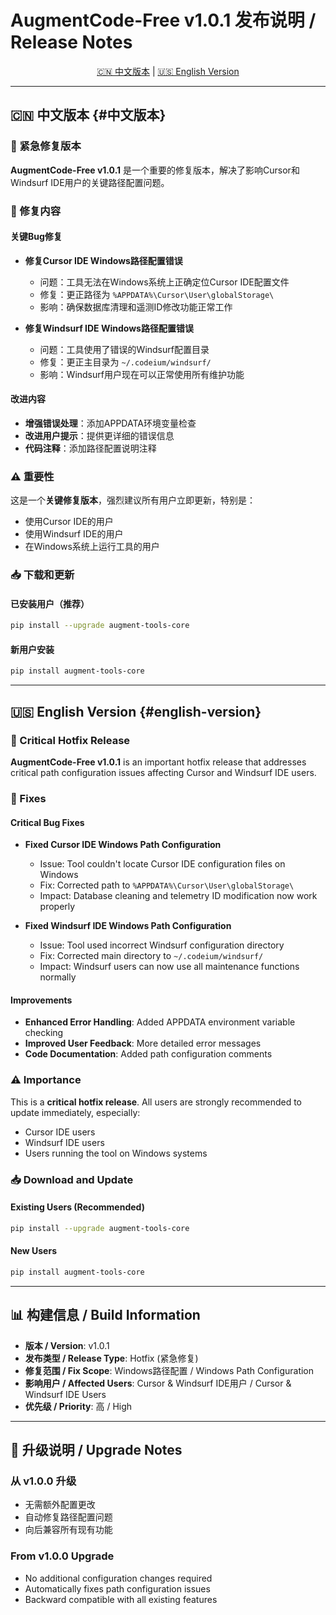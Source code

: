 # AugmentCode-Free v1.0.1 发布说明 / Release Notes

<p align="center">
  <a href="#中文版本">🇨🇳 中文版本</a> | <a href="#english-version">🇺🇸 English Version</a>
</p>

---

## 🇨🇳 中文版本 {#中文版本}

### 🐛 紧急修复版本

**AugmentCode-Free v1.0.1** 是一个重要的修复版本，解决了影响Cursor和Windsurf IDE用户的关键路径配置问题。

### 🔧 修复内容

#### 关键Bug修复
- **修复Cursor IDE Windows路径配置错误**
  - 问题：工具无法在Windows系统上正确定位Cursor IDE配置文件
  - 修复：更正路径为 `%APPDATA%\Cursor\User\globalStorage\`
  - 影响：确保数据库清理和遥测ID修改功能正常工作

- **修复Windsurf IDE Windows路径配置错误**
  - 问题：工具使用了错误的Windsurf配置目录
  - 修复：更正主目录为 `~/.codeium/windsurf/`
  - 影响：Windsurf用户现在可以正常使用所有维护功能

#### 改进内容
- **增强错误处理**：添加APPDATA环境变量检查
- **改进用户提示**：提供更详细的错误信息
- **代码注释**：添加路径配置说明注释

### ⚠️ 重要性
这是一个**关键修复版本**，强烈建议所有用户立即更新，特别是：
- 使用Cursor IDE的用户
- 使用Windsurf IDE的用户
- 在Windows系统上运行工具的用户

### 📥 下载和更新

#### 已安装用户（推荐）
```bash
pip install --upgrade augment-tools-core
```

#### 新用户安装
```bash
pip install augment-tools-core
```

---

## 🇺🇸 English Version {#english-version}

### 🐛 Critical Hotfix Release

**AugmentCode-Free v1.0.1** is an important hotfix release that addresses critical path configuration issues affecting Cursor and Windsurf IDE users.

### 🔧 Fixes

#### Critical Bug Fixes
- **Fixed Cursor IDE Windows Path Configuration**
  - Issue: Tool couldn't locate Cursor IDE configuration files on Windows
  - Fix: Corrected path to `%APPDATA%\Cursor\User\globalStorage\`
  - Impact: Database cleaning and telemetry ID modification now work properly

- **Fixed Windsurf IDE Windows Path Configuration**
  - Issue: Tool used incorrect Windsurf configuration directory
  - Fix: Corrected main directory to `~/.codeium/windsurf/`
  - Impact: Windsurf users can now use all maintenance functions normally

#### Improvements
- **Enhanced Error Handling**: Added APPDATA environment variable checking
- **Improved User Feedback**: More detailed error messages
- **Code Documentation**: Added path configuration comments

### ⚠️ Importance
This is a **critical hotfix release**. All users are strongly recommended to update immediately, especially:
- Cursor IDE users
- Windsurf IDE users  
- Users running the tool on Windows systems

### 📥 Download and Update

#### Existing Users (Recommended)
```bash
pip install --upgrade augment-tools-core
```

#### New Users
```bash
pip install augment-tools-core
```

---

## 📊 构建信息 / Build Information

- **版本 / Version**: v1.0.1
- **发布类型 / Release Type**: Hotfix (紧急修复)
- **修复范围 / Fix Scope**: Windows路径配置 / Windows Path Configuration
- **影响用户 / Affected Users**: Cursor & Windsurf IDE用户 / Cursor & Windsurf IDE Users
- **优先级 / Priority**: 高 / High

---

## 🔄 升级说明 / Upgrade Notes

### 从 v1.0.0 升级
- 无需额外配置更改
- 自动修复路径配置问题
- 向后兼容所有现有功能

### From v1.0.0 Upgrade
- No additional configuration changes required
- Automatically fixes path configuration issues
- Backward compatible with all existing features
